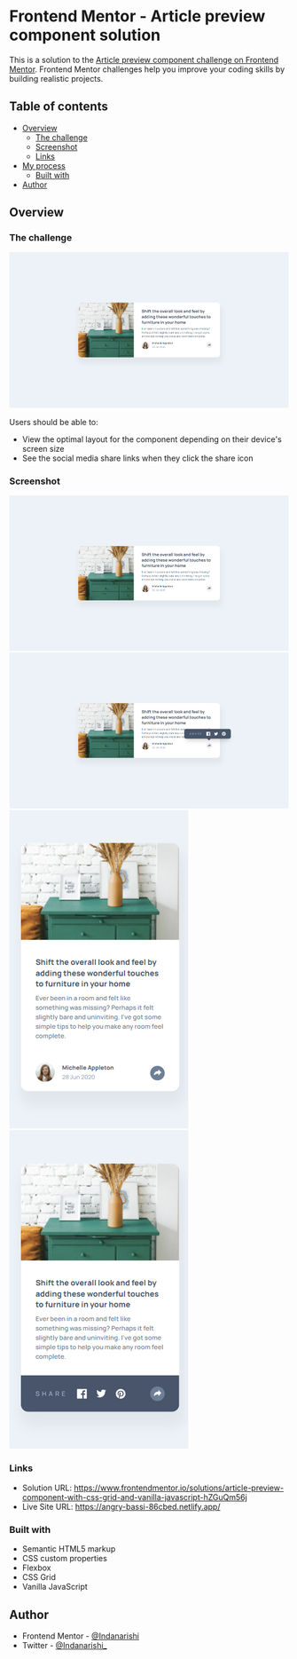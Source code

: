 # Frontend Mentor - Article preview component solution

This is a solution to the [Article preview component challenge on Frontend Mentor](https://www.frontendmentor.io/challenges/article-preview-component-dYBN_pYFT). Frontend Mentor challenges help you improve your coding skills by building realistic projects. 

## Table of contents

- [Overview](#overview)
  - [The challenge](#the-challenge)
  - [Screenshot](#screenshot)
  - [Links](#links)
- [My process](#my-process)
  - [Built with](#built-with)
- [Author](#author)

## Overview

### The challenge
![](./screenshot.png)

Users should be able to:

- View the optimal layout for the component depending on their device's screen size
- See the social media share links when they click the share icon

### Screenshot

![](./screenshot.png)
![](./screenshot-2.png)
![](./screenshot-3.png)
![](./screenshot-4.png)

### Links

- Solution URL: https://www.frontendmentor.io/solutions/article-preview-component-with-css-grid-and-vanilla-javascript-hZGuQm56j
- Live Site URL: https://angry-bassi-86cbed.netlify.app/

### Built with

- Semantic HTML5 markup
- CSS custom properties
- Flexbox
- CSS Grid
- Vanilla JavaScript

## Author

- Frontend Mentor - [@Indanarishi](https://www.frontendmentor.io/profile/Indanarishi)
- Twitter - [@Indanarishi_](https://www.twitter.com/Indanarishi_)
